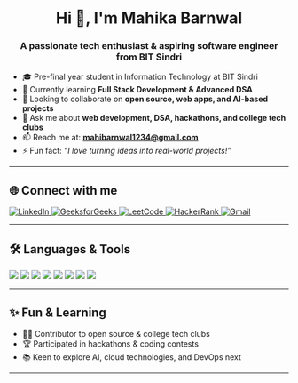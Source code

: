

<!--
**mahi6299/mahi6299** is a ✨ _special_ ✨ repository because its `README.md` (this file) appears on your GitHub profile.

Here are some ideas to get you started:

- 🔭 I’m currently working on ...
- 🌱 I’m currently learning ...
- 👯 I’m looking to collaborate on ...
- 🤔 I’m looking for help with ...
- 💬 Ask me about ...
- 📫 How to reach me: ...
- 😄 Pronouns: ...
- ⚡ Fun fact: ...
-->
<h1 align="center">Hi 👋, I'm Mahika Barnwal</h1>
<h3 align="center">A passionate tech enthusiast & aspiring software engineer from BIT Sindri</h3>

- 🎓 Pre-final year student in Information Technology at BIT Sindri  
- 🌱 Currently learning **Full Stack Development & Advanced DSA**  
- 🤝 Looking to collaborate on **open source, web apps, and AI-based projects**  
- 💬 Ask me about **web development, DSA, hackathons, and college tech clubs**  
- 📫 Reach me at: **mahibarnwal1234@gmail.com**  
- ⚡ Fun fact: *“I love turning ideas into real-world projects!”*

---

## 🌐 Connect with me
<p>
  <a href="https://www.linkedin.com/in/mahika-barnwal-a995ba256" target="_blank">
    <img alt="LinkedIn" src="https://img.shields.io/badge/LinkedIn-blue?logo=linkedin&style=for-the-badge">
  </a>
  <a href="https://www.geeksforgeeks.org/user/mahibarnf5ge/" target="_blank">
    <img alt="GeeksforGeeks" src="https://img.shields.io/badge/GeeksforGeeks-14A800?logo=geeksforgeeks&logoColor=white&style=for-the-badge">
  </a>
  <a href="https://leetcode.com/u/mahika_62/" target="_blank">
    <img alt="LeetCode" src="https://img.shields.io/badge/LeetCode-FFA116?logo=leetcode&logoColor=black&style=for-the-badge">
  </a>
  <a href="https://www.hackerrank.com/profile/mahibarnwal1234" target="_blank">
    <img alt="HackerRank" src="https://img.shields.io/badge/HackerRank-2EC866?logo=hackerrank&logoColor=white&style=for-the-badge">
  </a>
  <a href="mailto:mahikabarnwal.work@gmail.com" target="_blank">
    <img alt="Gmail" src="https://img.shields.io/badge/Gmail-D14836?logo=gmail&logoColor=white&style=for-the-badge">
  </a>
</p>

---

## 🛠 Languages & Tools
<p>
  <img src="https://img.shields.io/badge/JavaScript-black?logo=javascript&logoColor=F7DF1E&style=for-the-badge" />
  <img src="https://img.shields.io/badge/React-black?logo=react&logoColor=61DAFB&style=for-the-badge" />
  <img src="https://img.shields.io/badge/Tailwind_CSS-black?logo=tailwindcss&logoColor=38B2AC&style=for-the-badge" />
  <img src="https://img.shields.io/badge/C++-black?logo=c%2B%2B&logoColor=00599C&style=for-the-badge" />
  <img src="https://img.shields.io/badge/Python-black?logo=python&logoColor=3776AB&style=for-the-badge" />
  <img src="https://img.shields.io/badge/MySQL-black?logo=mysql&logoColor=4479A1&style=for-the-badge" />
  <img src="https://img.shields.io/badge/Linux-black?logo=linux&logoColor=FCC624&style=for-the-badge" />
  <img src="https://img.shields.io/badge/Git-black?logo=git&logoColor=F05032&style=for-the-badge" />
</p>

---

## ✨ Fun & Learning
- 👩‍💻 Contributor to open source & college tech clubs  
- 🏆 Participated in hackathons & coding contests  
- 📚 Keen to explore AI, cloud technologies, and DevOps next  

---


